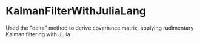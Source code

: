 # KalmanFilterWithJuliaLang
Used the "delta" method to derive covariance matrix, applying rudimentary Kalman filtering with Julia


